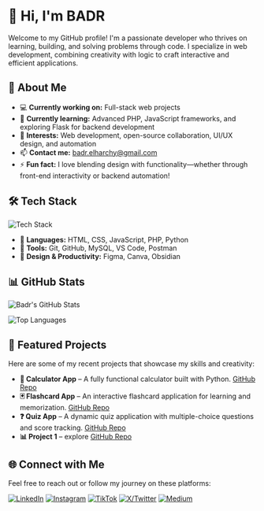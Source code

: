 # 👋 Hi, I'm BADR

Welcome to my GitHub profile! I'm a passionate developer who thrives on learning, building, and solving problems through code. I specialize in web development, combining creativity with logic to craft interactive and efficient applications.

## 🚀 About Me

- 💻 **Currently working on:** Full-stack web projects
- 🌱 **Currently learning:** Advanced PHP, JavaScript frameworks, and exploring Flask for backend development
- 🧠 **Interests:** Web development, open-source collaboration, UI/UX design, and automation
- 📫 **Contact me:** badr.elharchy@gmail.com
- ⚡ **Fun fact:** I love blending design with functionality—whether through front-end interactivity or backend automation!

## 🛠️ Tech Stack

![Tech Stack](https://skillicons.dev/icons?i=html,css,js,php,python,mysql,github,vscode)

- 💼 **Languages:** HTML, CSS, JavaScript, PHP, Python
- 🧰 **Tools:** Git, GitHub, MySQL, VS Code, Postman
- 🎨 **Design & Productivity:** Figma, Canva, Obsidian

## 📊 GitHub Stats

![Badr's GitHub Stats](https://github-readme-stats.vercel.app/api?username=badrDev-01&show_icons=true&theme=tokyonight)

![Top Languages](https://github-readme-stats.vercel.app/api/top-langs/?username=badrDev-01&layout=compact&theme=tokyonight)

## 📂 Featured Projects

Here are some of my recent projects that showcase my skills and creativity:

- **🔢 Calculator App** – A fully functional calculator built with Python. [GitHub Repo](https://github.com/badrDev-01/myProject/tree/main/Calculator)
- **🃏 Flashcard App** – An interactive flashcard application for learning and memorization. [GitHub Repo](https://github.com/badrDev-01/myProject/tree/main/flashCard)
- **❓ Quiz App** – A dynamic quiz application with multiple-choice questions and score tracking. [GitHub Repo](https://github.com/badrDev-01/myProject/tree/main/quizApp)
- **📊 Project 1** – explore [GitHub Repo](https://github.com/badrDev-01/myProject)


## 🌐 Connect with Me

Feel free to reach out or follow my journey on these platforms:

[![LinkedIn](https://img.shields.io/badge/LinkedIn-%230077B5.svg?style=for-the-badge&logo=linkedin&logoColor=white)](https://www.linkedin.com/in/badr-el-harchy-dev10)
[![Instagram](https://img.shields.io/badge/Instagram-E4405F?style=for-the-badge&logo=instagram&logoColor=white)](https://[instagram.com/badrdev10])
[![TikTok](https://img.shields.io/badge/TikTok-000000?style=for-the-badge&logo=tiktok&logoColor=white)](https://tiktok.com/@YOUR_USERNAME)
[![X/Twitter](https://img.shields.io/badge/X-000000?style=for-the-badge&logo=twitter&logoColor=white)](https://x.com/YOUR_USERNAME)
[![Medium](https://img.shields.io/badge/Medium-12100E?style=for-the-badge&logo=medium&logoColor=white)](https://medium.com/@YOUR_USERNAME)


